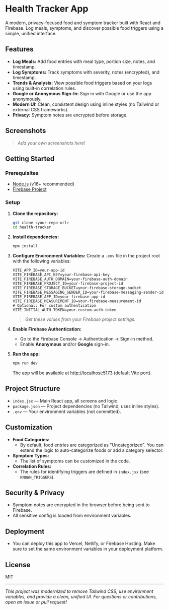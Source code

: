 # Health Tracker App

A modern, privacy-focused food and symptom tracker built with React and Firebase. Log meals, symptoms, and discover possible food triggers using a simple, unified interface.

## Features
- **Log Meals:** Add food entries with meal type, portion size, notes, and timestamp.
- **Log Symptoms:** Track symptoms with severity, notes (encrypted), and timestamp.
- **Trends & Analysis:** View possible food triggers based on your logs using built-in correlation rules.
- **Google or Anonymous Sign-In:** Sign in with Google or use the app anonymously.
- **Modern UI:** Clean, consistent design using inline styles (no Tailwind or external CSS frameworks).
- **Privacy:** Symptom notes are encrypted before storage.

## Screenshots
> _Add your own screenshots here!_

## Getting Started

### Prerequisites
- [Node.js](https://nodejs.org/) (v16+ recommended)
- [Firebase Project](https://firebase.google.com/)

### Setup
1. **Clone the repository:**
   ```sh
   git clone <your-repo-url>
   cd health-tracker
   ```
2. **Install dependencies:**
   ```sh
   npm install
   ```
3. **Configure Environment Variables:**
   Create a `.env` file in the project root with the following variables:
   ```env
   VITE_APP_ID=your-app-id
   VITE_FIREBASE_API_KEY=your-firebase-api-key
   VITE_FIREBASE_AUTH_DOMAIN=your-firebase-auth-domain
   VITE_FIREBASE_PROJECT_ID=your-firebase-project-id
   VITE_FIREBASE_STORAGE_BUCKET=your-firebase-storage-bucket
   VITE_FIREBASE_MESSAGING_SENDER_ID=your-firebase-messaging-sender-id
   VITE_FIREBASE_APP_ID=your-firebase-app-id
   VITE_FIREBASE_MEASUREMENT_ID=your-firebase-measurement-id
   # Optional: For custom authentication
   VITE_INITIAL_AUTH_TOKEN=your-custom-auth-token
   ```
   > _Get these values from your Firebase project settings._

4. **Enable Firebase Authentication:**
   - Go to the Firebase Console → Authentication → Sign-in method.
   - Enable **Anonymous** and/or **Google** sign-in.

5. **Run the app:**
   ```sh
   npm run dev
   ```
   The app will be available at [http://localhost:5173](http://localhost:5173) (default Vite port).

## Project Structure
- `index.jsx` — Main React app, all screens and logic.
- `package.json` — Project dependencies (no Tailwind, uses inline styles).
- `.env` — Your environment variables (not committed).

## Customization
- **Food Categories:**
  - By default, food entries are categorized as "Uncategorized". You can extend the logic to auto-categorize foods or add a category selector.
- **Symptom Types:**
  - The list of symptoms can be customized in the code.
- **Correlation Rules:**
  - The rules for identifying triggers are defined in `index.jsx` (see `KNOWN_TRIGGERS`).

## Security & Privacy
- Symptom notes are encrypted in the browser before being sent to Firebase.
- All sensitive config is loaded from environment variables.

## Deployment
- You can deploy this app to Vercel, Netlify, or Firebase Hosting. Make sure to set the same environment variables in your deployment platform.

## License
MIT

---

_This project was modernized to remove Tailwind CSS, use environment variables, and provide a clean, unified UI. For questions or contributions, open an issue or pull request!_
